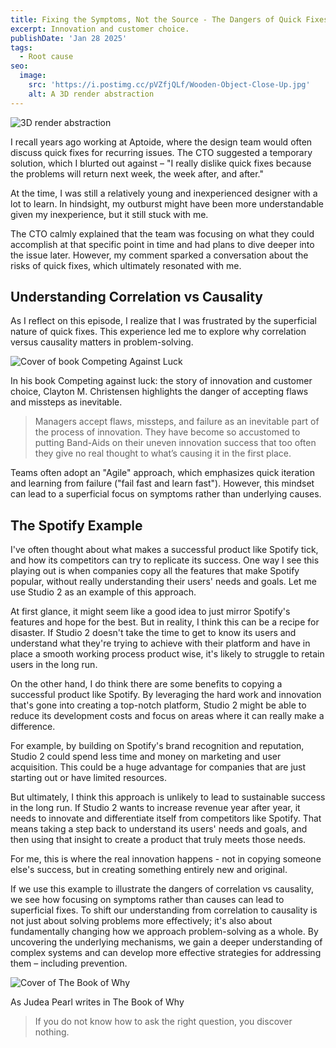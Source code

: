 ```yaml
---
title: Fixing the Symptoms, Not the Source - The Dangers of Quick Fixes
excerpt: Innovation and customer choice.
publishDate: 'Jan 28 2025'
tags:
  - Root cause
seo:
  image:
    src: 'https://i.postimg.cc/pVZfjQLf/Wooden-Object-Close-Up.jpg'
    alt: A 3D render abstraction
---
```


![3D render abstraction](https://i.postimg.cc/pVZfjQLf/Wooden-Object-Close-Up.jpg)



I recall years ago working at Aptoide, where the design team would often discuss quick fixes for recurring issues. The CTO suggested a temporary solution, which I blurted out against – "I really dislike quick fixes because the problems will return next week, the week after, and after."

At the time, I was still a relatively young and inexperienced designer with a lot to learn. In hindsight, my outburst might have been more understandable given my inexperience, but it still stuck with me.

The CTO calmly explained that the team was focusing on what they could accomplish at that specific point in time and had plans to dive deeper into the issue later. However, my comment sparked a conversation about the risks of quick fixes, which ultimately resonated with me.

## Understanding Correlation vs Causality

As I reflect on this episode, I realize that I was frustrated by the superficial nature of quick fixes. This experience led me to explore why correlation versus causality matters in problem-solving.

![Cover of book Competing Against Luck](https://i.postimg.cc/KYjBh4Xd/luck.png)

In his book Competing against luck: the story of innovation and customer choice, Clayton M. Christensen highlights the danger of accepting flaws and missteps as inevitable.

<blockquote class="mb-10 sm:mb-12 sm:text-2xl">Managers accept flaws, missteps, and failure as an inevitable part of the process of innovation. They have become so accustomed to putting Band-Aids on their uneven innovation success that too often they give no real thought to what’s causing it in the first place.</blockquote>

Teams often adopt an "Agile" approach, which emphasizes quick iteration and learning from failure ("fail fast and learn fast"). However, this mindset can lead to a superficial focus on symptoms rather than underlying causes.

## The Spotify Example

I've often thought about what makes a successful product like Spotify tick, and how its competitors can try to replicate its success. One way I see this playing out is when companies copy all the features that make Spotify popular, without really understanding their users' needs and goals. Let me use Studio 2 as an example of this approach.

At first glance, it might seem like a good idea to just mirror Spotify's features and hope for the best. But in reality, I think this can be a recipe for disaster. If Studio 2 doesn't take the time to get to know its users and understand what they're trying to achieve with their platform and have in place a smooth working process product wise, it's likely to struggle to retain users in the long run.

On the other hand, I do think there are some benefits to copying a successful product like Spotify. By leveraging the hard work and innovation that's gone into creating a top-notch platform, Studio 2 might be able to reduce its development costs and focus on areas where it can really make a difference.

For example, by building on Spotify's brand recognition and reputation, Studio 2 could spend less time and money on marketing and user acquisition. This could be a huge advantage for companies that are just starting out or have limited resources.

But ultimately, I think this approach is unlikely to lead to sustainable success in the long run. If Studio 2 wants to increase revenue year after year, it needs to innovate and differentiate itself from competitors like Spotify. That means taking a step back to understand its users' needs and goals, and then using that insight to create a product that truly meets those needs.

For me, this is where the real innovation happens - not in copying someone else's success, but in creating something entirely new and original.

If we use this example to illustrate the dangers of correlation vs causality, we see how focusing on symptoms rather than causes can lead to superficial fixes. To shift our understanding from correlation to causality is not just about solving problems more effectively; it's also about fundamentally changing how we approach problem-solving as a whole. By uncovering the underlying mechanisms, we gain a deeper understanding of complex systems and can develop more effective strategies for addressing them – including prevention.

![Cover of The Book of Why](https://i.postimg.cc/Z55zZzwG/book-why.jpg)

As Judea Pearl writes in The Book of Why

<blockquote class="mb-10 sm:mb-12 sm:text-2xl">If you do not know how to ask the right question, you discover nothing.</blockquote>

